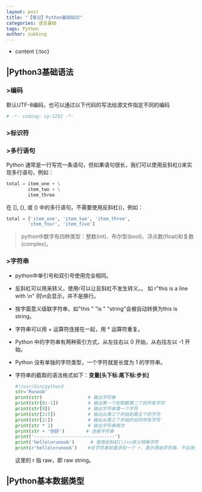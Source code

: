 ```yaml
---
layout: post
title: "【笔记】Python基础知识"
categories: 语言基础
tags: Python
author: zukking
---
```


* content
{:toc}


## |Python3基础语法

### >编码

默认UTF-8编码，也可以通过以下代码的写法给源文件指定不同的编码

```python
# -*- coding: cp-1252 -*-
```

### >标识符

### >多行语句

Python 通常是一行写完一条语句，但如果语句很长，我们可以使用反斜杠(\)来实现多行语句，例如：

```python
total = item_one + \
        item_two + \
        item_three
```

在 [], {}, 或 () 中的多行语句，不需要使用反斜杠(\)，例如：

```python
total = ['item_one', 'item_two', 'item_three',
        'item_four', 'item_five']
```

> python中数字有四种类型：整数(int)、布尔型(bool)、浮点数(float)和复数(complex)。

### >字符串

- python中单引号和双引号使用完全相同。

- 反斜杠可以用来转义，使用r可以让反斜杠不发生转义。。 如 r"this is a line with \n" 则\n会显示，并不是换行。

- 按字面意义级联字符串，如"this " "is " "string"会被自动转换为this is string。

- 字符串可以用 + 运算符连接在一起，用 * 运算符重复。

- Python 中的字符串有两种索引方式，从左往右以 0 开始，从右往左以 -1 开始。

- Python 没有单独的字符类型，一个字符就是长度为 1 的字符串。

- 字符串的截取的语法格式如下：**变量[头下标:尾下标:步长]**

  ```python
  #!/usr/bin/python3   
  str='Runoob'   
  print(str)                 # 输出字符串
  print(str[0:-1])           # 输出第一个到倒数第二个的所有字符
  print(str[0])              # 输出字符串第一个字符
  print(str[2:5])            # 输出从第三个开始到第五个的字符
  print(str[2:])             # 输出从第三个开始的后的所有字符
  print(str * 2)             # 输出字符串两次
  print(str + '你好')        # 连接字符串   
  print('------------------------------')   
  print('hello\nrunoob')      # 使用反斜杠(\)+n转义特殊字符
  print(r'hello\nrunoob')    #在字符串前面添加一个 r，表示原始字符串，不会发生转义
  ```

  这里的 r 指 raw，即 raw string。



## |Python基本数据类型
